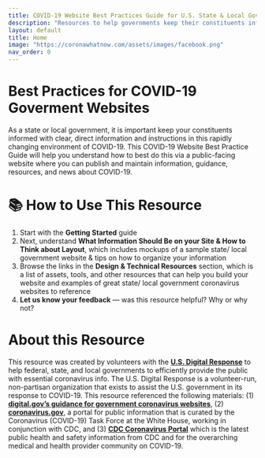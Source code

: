 ```yaml
---
title: COVID-19 Website Best Practices Guide for U.S. State & Local Governments
description: "Resources to help governments keep their constituents informed with clear, usable websites."
layout: default
title: Home
image: "https://coronawhatnow.com/assets/images/facebook.png"
nav_order: 0
---
```

# Best Practices for COVID-19 Goverment Websites
As a state or local government, it is important keep your constituents informed with clear, direct information and instructions in this rapidly changing environment of COVID-19. This COVID-19 Website Best Practice Guide will help you understand how to best do this via a public-facing website where you can publish and maintain information, guidance, resources, and news about COVID-19.


# 📚 How to Use This Resource
1. Start with the **Getting Started** guide
2. Next, understand **What Information Should Be on your Site & How to Think about Layout**, which includes mockups of a sample state/ local government website & tips on how to organize your information
3. Browse the links in the **Design & Technical Resources** section, which is a list of assets, tools, and other resources that can help you build your website and examples of great state/ local government coronavirus websites to reference
4. **Let us know your feedback** — was this resource helpful? Why or why not?


# About this Resource

This resource was created by volunteers with the **[U.S. Digital Response](https://www.usdigitalresponse.org/)** to help federal, state, and local governments to efficiently provide the public with essential coronavirus info. The U.S. Digital Response is a volunteer-run, non-partisan organization that exists to assist the U.S. government in its response to COVID-19. This resource referenced the following materials: (1) **[digital.gov’s guidance for government coronavirus websites](https://digital.gov/resources/coronavirus-covid19-guidance-for-us-government/)**, (2) **[coronavirus.gov](https://www.coronavirus.gov)**, a portal for public information that is curated by the Coronavirus (COVID-19) Task Force at the White House, working in conjunction with CDC, and (3) **[CDC Coronavirus Portal](https://www.cdc.gov/coronavirus)** which is the latest public health and safety information from CDC and for the overarching medical and health provider community on COVID-19.
